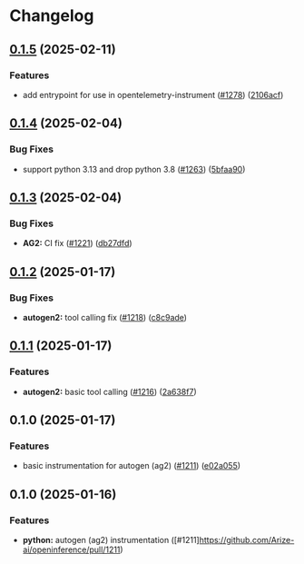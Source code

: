 # Changelog

## [0.1.5](https://github.com/Arize-ai/openinference/compare/python-openinference-instrumentation-autogen-v0.1.4...python-openinference-instrumentation-autogen-v0.1.5) (2025-02-11)


### Features

* add entrypoint for use in opentelemetry-instrument ([#1278](https://github.com/Arize-ai/openinference/issues/1278)) ([2106acf](https://github.com/Arize-ai/openinference/commit/2106acfd6648804abe9b95e41a49df26a500435c))

## [0.1.4](https://github.com/Arize-ai/openinference/compare/python-openinference-instrumentation-autogen-v0.1.3...python-openinference-instrumentation-autogen-v0.1.4) (2025-02-04)


### Bug Fixes

* support python 3.13 and drop python 3.8 ([#1263](https://github.com/Arize-ai/openinference/issues/1263)) ([5bfaa90](https://github.com/Arize-ai/openinference/commit/5bfaa90d800a8f725b3ac7444d16972ed7821738))

## [0.1.3](https://github.com/Arize-ai/openinference/compare/python-openinference-instrumentation-autogen-v0.1.2...python-openinference-instrumentation-autogen-v0.1.3) (2025-02-04)


### Bug Fixes

* **AG2:** CI fix ([#1221](https://github.com/Arize-ai/openinference/issues/1221)) ([db27dfd](https://github.com/Arize-ai/openinference/commit/db27dfd0e9eea601cd7e4b1048fe1d35983de019))

## [0.1.2](https://github.com/Arize-ai/openinference/compare/python-openinference-instrumentation-autogen-v0.1.1...python-openinference-instrumentation-autogen-v0.1.2) (2025-01-17)


### Bug Fixes

* **autogen2:** tool calling fix ([#1218](https://github.com/Arize-ai/openinference/issues/1218)) ([c8c9ade](https://github.com/Arize-ai/openinference/commit/c8c9ade8267e3ba2fa1e48b2d1d77a42444222e4))

## [0.1.1](https://github.com/Arize-ai/openinference/compare/python-openinference-instrumentation-autogen-v0.1.0...python-openinference-instrumentation-autogen-v0.1.1) (2025-01-17)


### Features

* **autogen2:** basic tool calling ([#1216](https://github.com/Arize-ai/openinference/issues/1216)) ([2a638f7](https://github.com/Arize-ai/openinference/commit/2a638f7ca51a2d77b27a556bed75aa6318aa805b))

## 0.1.0 (2025-01-17)


### Features

* basic instrumentation for autogen (ag2) ([#1211](https://github.com/Arize-ai/openinference/issues/1211)) ([e02a055](https://github.com/Arize-ai/openinference/commit/e02a0553eb84ee253c7931738c5116e0a310194a))

## 0.1.0 (2025-01-16)


### Features

* **python:** autogen (ag2) instrumentation ([#1211]https://github.com/Arize-ai/openinference/pull/1211)
